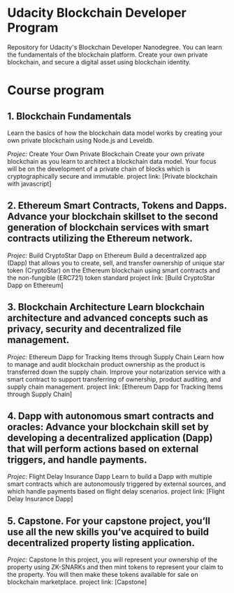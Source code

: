 # Udacity Blockchain Developer Program

Repository for Udacity's Blockchain Developer Nanodegree. You can learn the fundamentals of the blockchain platform. Create your own private blockchain, and secure a digital asset using blockchain identity.

# Course program

## 1. Blockchain Fundamentals

Learn the basics of how the blockchain data model works by creating your own private blockchain using Node.js and Leveldb.

  *Projec:* Create Your Own Private Blockchain
      Create your own private blockchain as you learn to architect a blockchain data model. Your focus will be on the development of a private chain of blocks which is cryptographically secure and immutable.
  project link: [Private blockchain with javascript]


## 2. Ethereum Smart Contracts, Tokens and Dapps. Advance your blockchain skillset to the second generation of blockchain services with smart contracts utilizing the Ethereum network.

  *Projec:* Build CryptoStar Dapp on Ethereum
      Build a decentralized app (Dapp) that allows you to create, sell, and transfer ownership of unique star token (CryptoStar) on the Ethereum blockchain using smart contracts and the non-fungible (ERC721) token standard
  project link: [Build CryptoStar Dapp on Ethereum]

## 3. Blockchain Architecture Learn blockchain architecture and advanced concepts such as privacy, security and decentralized file management.

  *Projec:* Ethereum Dapp for Tracking Items through Supply Chain
      Learn how to manage and audit blockchain product ownership as the product is transferred down the supply chain. Improve your notarization service with a smart contract to support transferring of ownership, product auditing, and supply chain management.
  project link: [Ethereum Dapp for Tracking Items through Supply Chain]

## 4. Dapp with autonomous smart contracts and oracles: Advance your blockchain skill set by developing a decentralized application (Dapp) that will perform actions based on external triggers, and handle payments.

  *Projec:* Flight Delay Insurance Dapp
     Learn to build a Dapp with multiple smart contracts which are autonomously triggered by external sources, and which handle payments based on flight delay scenarios.
  project link: [Flight Delay Insurance Dapp]

## 5. Capstone. For your capstone project, you’ll use all the new skills you’ve acquired to build decentralized property listing application.

  *Projec:* Capstone
     In this project, you will represent your ownership of the property using ZK-SNARKs and then mint tokens to represent your claim to the property. You will then make these tokens available for sale on blockchain marketplace.
  project link: [Capstone]
